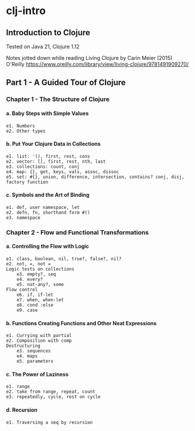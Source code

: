 # clj-intro
## Introduction to Clojure

Tested on Java 21, Clojure 1.12

Notes jotted down while reading Living Clojure by Carin Meier (2015) O'Reilly
https://www.oreilly.com/library/view/living-clojure/9781491909270/

## Part 1 - A Guided Tour of Clojure

### Chapter 1 - The Structure of Clojure
#### a. Baby Steps with Simple Values
    e1. Numbers
    e2. Other types
#### b. Put Your Clojure Data in Collections
    e1. list: '(), first, rest, cons
    e2. vector: [], first, rest, nth, last
    e3. collections: count, conj
    e4. map: {}, get, keys, vals, assoc, dissoc
    e5. set: #{}, union, difference, intersection, contains? conj, disj, factory function
#### c. Symbols and the Art of Binding
    e1. def, user namespace, let
    e2. defn, fn, shorthand form #()
    e3. namespace

### Chapter 2 - Flow and Functional Transformations
#### a. Controlling the Flow with Logic
    e1. class, boolean, nil, true?, false?, nil?
    e2. not, =, not =
    Logic tests on collections
        e3. empty?, seq
        e4. every?
        e5. not-any?, some
    Flow control
        e6. if, if-let
        e7. when, when-let
        e8. cond :else
        e9. case
#### b. Functions Creating Functions and Other Neat Expressions
    e1. Currying with partial
    e2. Composition with comp
    Destructuring
        e3. sequences
        e4. maps
        e5. parameters
#### c. The Power of Laziness
    e1. range
    e2. take from range, repeat, count
    e3. repeatedly, cycle, rest on cycle
#### d. Recursion
    e1. Traversing a seq by recursion
        